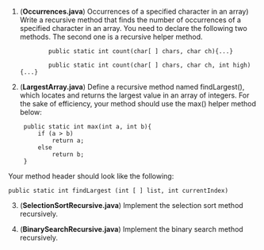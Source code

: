 1. (**Occurrences.java**) Occurrences of a specified character in an array) Write a recursive method that finds the number of occurrences of a specified character in an array. You need to declare the following two methods. The second one is a recursive helper method.

               public static int count(char[ ] chars, char ch){...}

               public static int count(char[ ] chars, char ch, int high){...}

2. (**LargestArray.java**) Define a recursive method named findLargest(), which locates and returns the largest value in an array of integers. For the sake of efficiency, your method should use the max() helper method below:

        public static int max(int a, int b){
            if (a > b) 
                return a;
            else 
                return b;
        }

Your method header should look like the following:

`public static int findLargest (int [ ] list, int currentIndex)`

3. (**SelectionSortRecursive.java**) Implement the selection sort method recursively.

4. (**BinarySearchRecursive.java**) Implement the binary search method recursively.
